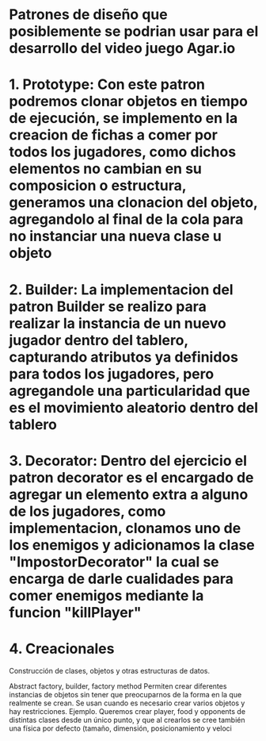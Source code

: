 # Patrones de diseño que posiblemente se podrian usar para el desarrollo del video juego Agar.io

# 1. Prototype: Con este patron podremos clonar objetos en tiempo de ejecución, se implemento en la creacion de fichas a comer por todos los jugadores, como dichos elementos no cambian en su composicion o estructura, generamos una clonacion del objeto, agregandolo al final de la cola para no instanciar una nueva clase u objeto

# 2. Builder: La implementacion del patron Builder se realizo para realizar la instancia de un nuevo jugador dentro del tablero, capturando atributos ya definidos para todos los jugadores, pero agregandole una particularidad que es el movimiento aleatorio dentro del tablero 

# 3. Decorator: Dentro del ejercicio el patron decorator es el encargado de agregar un elemento extra a alguno de los jugadores, como implementacion, clonamos uno de los enemigos y adicionamos la clase "ImpostorDecorator" la cual se encarga de darle cualidades para comer enemigos mediante la funcion "killPlayer"  
# 4. Creacionales
Construcción de clases, objetos y otras estructuras de datos.

Abstract factory, builder, factory method
Permiten crear diferentes instancias de objetos sin tener que preocuparnos de la forma en la que realmente se crean. Se usan cuando es necesario crear varios objetos y hay restricciones.
Ejemplo. Queremos crear player, food y opponents de distintas clases  desde un único punto, y que al crearlos se cree también una física por defecto (tamaño, dimensión, posicionamiento y veloci
